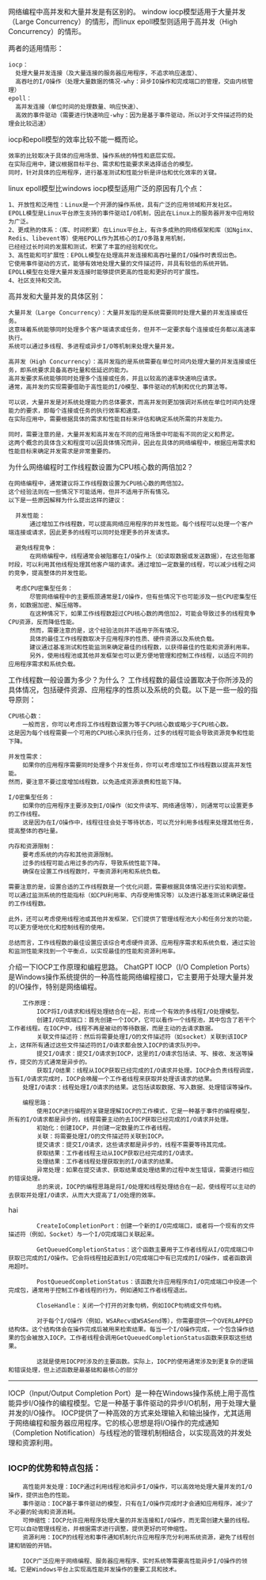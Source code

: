 网络编程中高并发和大量并发是有区别的。
window iocp模型适用于大量并发（Large Concurrency）的情形，而linux epoll模型则适用于高并发（High Concurrency）的情形。

两者的适用情形：

    iocp：
      处理大量并发连接（及大量连接的服务器应用程序，不追求响应速度）、
      高吞吐的I/O操作（处理大量数据的情况-why：异步IO操作和完成端口的管理，交由内核管理）
    epoll：
      高并发连接（单位时间的处理数量、响应快速）、
      高效的事件驱动（需要进行快速响应-why：因为是基于事件驱动，所以对于文件描述符的处理会比较迅速）

iocp和epoll模型的效率比较不能一概而论。


    效率的比较取决于具体的应用场景、操作系统的特性和底层实现。
    在实际应用中，建议根据目标平台、需求和性能要求来选择适合的模型。
    同时，针对具体的应用程序，进行基准测试和性能分析是评估和优化效率的关键。
  
linux epoll模型比windows iocp模型适用广泛的原因有几个点：

    1、开放性和泛用性：Linux是一个开源的操作系统，具有广泛的应用领域和开发社区。
    EPOLL模型是Linux平台原生支持的事件驱动I/O机制，因此在Linux上的服务器开发中应用较为广泛。
    2、更成熟的体系：（库、时间积累）在Linux平台上，有许多成熟的网络框架和库（如Nginx、Redis、libevent等）使用EPOLL作为其核心的I/O多路复用机制，
    已经经过长时间的发展和测试，积累了丰富的经验和优化。
    3、高性能和可扩展性：EPOLL模型在处理高并发连接和高吞吐量的I/O操作时表现出色。
    它使用事件驱动的方式，能够有效地处理大量的文件描述符，并具有较低的系统开销。
    EPOLL模型在处理大量并发连接时能够提供更高的性能和更好的可扩展性。
    4、社区支持和交流。
  
  高并发和大量并发的具体区别：
  
    大量并发（Large Concurrency）：大量并发指的是系统需要同时处理大量的并发连接或任务。
    这意味着系统能够同时处理多个客户端请求或任务，但并不一定要求每个连接或任务都以高速率执行。
    系统可以通过多线程、多进程或异步I/O等机制来处理大量并发。

    高并发（High Concurrency）：高并发指的是系统需要在单位时间内处理大量的并发连接或任务，即系统要求具备高吞吐量和低延迟的能力。
    高并发要求系统能够同时处理多个连接或任务，并且以较高的速率快速响应请求。
    通常，高并发的实现需要借助于高性能的I/O模型、事件驱动的机制和优化的算法等。

    可以说，大量并发是对系统处理能力的总体要求，而高并发则更加强调对系统在单位时间内处理能力的要求，即每个连接或任务的执行效率和速度。
    在实际应用中，需要根据具体的需求和性能目标来评估和确定系统所需的并发能力。

    同时，需要注意的是，大量并发和高并发在不同的应用场景中可能有不同的定义和界定。
    这两个概念的具体含义和程度可以因具体情况而异，因此在具体的网络编程中，根据应用需求和性能目标来确定并发需求是非常重要的。
    
    
为什么网络编程时工作线程数设置为CPU核心数的两倍加2？

    在网络编程中，通常建议将工作线程数设置为CPU核心数的两倍加2。
    这个经验法则在一些情况下可能适用，但并不适用于所有情况。
    以下是一些原因解释为什么提出这样的建议：

      并发性能：
          通过增加工作线程数，可以提高网络应用程序的并发性能。每个线程可以处理一个客户端连接或请求，因此更多的线程可以同时处理更多的并发请求。

      避免线程竞争：
          在网络编程中，线程通常会被阻塞在I/O操作上（如读取数据或发送数据），在这些阻塞时段，可以利用其他线程处理其他客户端的请求。通过增加一定数量的线程，可以减少线程之间的竞争，提高整体的并发性能。

      考虑CPU密集型任务：
          尽管网络编程中的主要瓶颈通常是I/O操作，但有些情况下也可能涉及一些CPU密集型任务，如数据加密、解压缩等。
          在这种情况下，如果工作线程数超过CPU核心数的两倍加2，可能会导致过多的线程竞争CPU资源，反而降低性能。
          然而，需要注意的是，这个经验法则并不适用于所有情况。
          具体的最佳工作线程数取决于应用程序的性质、硬件资源以及系统负载。
          建议通过基准测试和性能监测来确定最佳的线程数，以获得最佳的性能和资源利用率。
          另外，使用线程池或其他并发框架也可以更方便地管理和控制工作线程，以适应不同的应用程序需求和系统负载。
          
工作线程数一般设置为多少？为什么？
    工作线程数的最佳设置取决于你所涉及的具体情况，包括硬件资源、应用程序的性质以及系统的负载。以下是一些一般的指导原则：

    CPU核心数：
        一般而言，你可以考虑将工作线程数设置为等于CPU核心数或略少于CPU核心数。
    这是因为每个线程需要一个可用的CPU核心来执行任务，过多的线程可能会导致资源竞争和性能下降。

    并发性需求：
        如果你的应用程序需要同时处理多个并发任务，你可以考虑增加工作线程数以提高并发性能。
    然而，要注意不要过度增加线程数，以免造成资源浪费和性能下降。

    I/O密集型任务：
        如果你的应用程序主要涉及到I/O操作（如文件读写、网络通信等），则通常可以设置更多的工作线程。
        这是因为在I/O操作中，线程往往会处于等待状态，可以充分利用多线程来处理其他任务，提高整体的吞吐量。

    内存和资源限制：
        要考虑系统的内存和其他资源限制。
        过多的线程可能占用过多的内存，导致系统性能下降。
        确保在设置工作线程数时，平衡资源利用和系统负载。

    需要注意的是，设置合适的工作线程数是一个优化问题，需要根据具体情况进行实验和调整。
    可以通过监测系统的性能指标（如CPU利用率、内存使用情况等）以及进行基准测试来确定最佳的工作线程数。

    此外，还可以考虑使用线程池或其他并发框架，它们提供了管理线程池大小和任务分发的功能，可以更方便地优化和控制线程的使用。

    总结而言，工作线程数的最佳设置应该综合考虑硬件资源、应用程序需求和系统负载，通过实验和监测性能来找到一个平衡点，以实现最佳的性能和资源利用率。



介绍一下IOCP工作原理和编程思路。
        ChatGPT
        IOCP（I/O Completion Ports）是Windows操作系统提供的一种高性能网络编程接口，它主要用于处理大量并发的I/O操作，特别是网络编程。
        
        工作原理：
            IOCP将I/O请求和线程处理结合在一起，形成一个有效的多线程I/O处理模型。
            创建I/O完成端口：首先创建一个IOCP，它可以看作一个线程池，其中包含了若干个工作者线程。在IOCP中，线程不再是被动的等待数据，而是主动的去请求数据。
            关联文件描述符：然后将需要处理I/O的文件描述符（如socket）关联到该IOCP上，这样所有通过这些文件描述符的I/O请求都会放入IOCP的请求队列中。
            提交I/O请求：提交I/O请求到IOCP，这里的I/O请求包括读、写、接收、发送等操作，提交的方式通常是异步的。
            获取I/O结果：线程从IOCP获取已经完成的I/O请求并处理。IOCP会负责线程调度，当有I/O请求完成时，IOCP会唤醒一个工作者线程来获取并处理该请求的结果。
        处理I/O请求：线程处理I/O请求的结果。这包括读取数据、写入数据、处理错误等操作。
        
        编程思路：
            使用IOCP进行编程的关键是理解IOCP的工作模式，它是一种基于事件的编程模型，所有的I/O请求都是异步的，线程需要主动的去IOCP获取已经完成的I/O请求并处理。
            初始化：创建IOCP，并创建一定数量的工作者线程。
            关联：将需要处理I/O的文件描述符关联到IOCP。
            提交请求：提交I/O请求，这些请求都是异步的，线程不需要等待其完成。
            获取结果：工作者线程主动从IOCP获取已经完成的I/O请求。
            处理结果：工作者线程处理获取到的I/O请求的结果。
            异常处理：如果在提交请求、获取结果或处理结果的过程中发生错误，需要进行相应的错误处理。
            总的来说，IOCP的编程思路是将I/O处理和线程处理结合在一起，使线程可以主动的去获取并处理I/O请求，从而大大提高了I/O处理的效率。


hai

            CreateIoCompletionPort：创建一个新的I/O完成端口，或者将一个现有的文件描述符（例如，Socket）与一个I/O完成端口关联起来。
            
            GetQueuedCompletionStatus：这个函数主要用于工作者线程从I/O完成端口中获取已完成的I/O操作。它会将线程挂起直到I/O完成端口中有已完成的I/O操作，或者函数调用超时。
            
            PostQueuedCompletionStatus：该函数允许应用程序向I/O完成端口中投递一个完成包，通常用于控制工作者线程的行为，例如通知工作者线程退出。
            
            CloseHandle：关闭一个打开的对象句柄，例如IOCP句柄或文件句柄。
            
            对于每个I/O操作（例如，WSARecv或WSASend等），你需要提供一个OVERLAPPED结构体。这个结构体会在操作完成后被用来检索结果。每当一个I/O操作完成，一个包含操作结果的包会被放入IOCP。工作者线程会调用GetQueuedCompletionStatus函数来获取这些结果。
            
            这就是使用IOCP时涉及的主要函数。实际上，IOCP的使用通常涉及到更复杂的逻辑和错误处理，但上述函数是最基础和最核心的部分


--------------------------
IOCP（Input/Output Completion Port）是一种在Windows操作系统上用于高性能异步I/O操作的编程模型。它是一种基于事件驱动的异步I/O机制，用于处理大量并发的I/O操作。
IOCP提供了一种高效的方式来处理输入和输出操作，尤其适用于网络编程和服务器应用程序。它的核心思想是将I/O操作的完成通知（Completion Notification）与线程池的管理机制相结合，以实现高效的并发处理和资源利用。

## 
   
### IOCP的优势和特点包括：

        高性能并发处理：IOCP通过利用线程池和异步I/O操作，可以高效地处理大量并发的I/O操作，提供出色的性能。
        事件驱动：IOCP基于事件驱动的模型，只有在I/O操作完成时才会通知应用程序，减少了不必要的轮询和资源消耗。
        可伸缩性：IOCP允许应用程序处理大量的并发连接和I/O操作，而无需创建大量的线程。它可以自动管理线程池，并根据需求进行调整，提供更好的可伸缩性。
        资源利用：IOCP的线程池和事件通知机制允许应用程序充分利用系统资源，避免了线程创建和销毁的开销。
        
        IOCP广泛应用于网络编程、服务器应用程序、实时系统等需要高性能异步I/O操作的领域。它是Windows平台上实现高性能并发操作的重要工具和技术。
